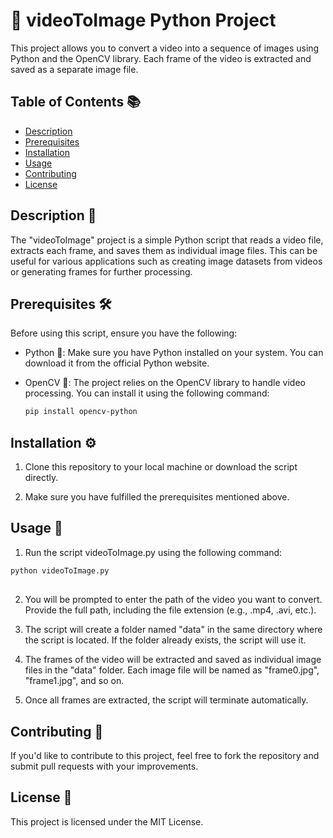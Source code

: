 # 🎥 videoToImage Python Project

This project allows you to convert a video into a sequence of images using Python and the OpenCV library. Each frame of the video is extracted and saved as a separate image file.

## Table of Contents 📚

- [Description](#description)
- [Prerequisites](#prerequisites)
- [Installation](#installation)
- [Usage](#usage)
- [Contributing](#contributing)
- [License](#license)

## Description 📝

The "videoToImage" project is a simple Python script that reads a video file, extracts each frame, and saves them as individual image files. This can be useful for various applications such as creating image datasets from videos or generating frames for further processing.

## Prerequisites 🛠️

Before using this script, ensure you have the following:

- Python 🐍: Make sure you have Python installed on your system. You can download it from the official Python website.

- OpenCV 📸: The project relies on the OpenCV library to handle video processing. You can install it using the following command:

  ```bash
  pip install opencv-python
  ```
## Installation ⚙️

1. Clone this repository to your local machine or download the script directly.

2. Make sure you have fulfilled the prerequisites mentioned above.

## Usage 🚀

1. Run the script videoToImage.py using the following command:

  ```bash
  python videoToImage.py
  ```
##  

2. You will be prompted to enter the path of the video you want to convert. Provide the full path, including the file extension (e.g., .mp4, .avi, etc.).


3. The script will create a folder named "data" in the same directory where the script is located. If the folder already exists, the script will use it.


4. The frames of the video will be extracted and saved as individual image files in the "data" folder. Each image file will be named as "frame0.jpg", "frame1.jpg", and so on.


5. Once all frames are extracted, the script will terminate automatically.


## Contributing 🤝

If you'd like to contribute to this project, feel free to fork the repository and submit pull requests with your improvements.

## License 📜

This project is licensed under the MIT License.

<meta name="google-site-verification" content="Mte0MWaEkUpOHPDslOIYS8KdqVPBFeM6O7bOYOXVbS8" />



